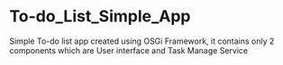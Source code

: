 # To-do_List_Simple_App
Simple To-do list app created using OSGi Framework, it contains only 2 components which are User interface and Task Manage Service
